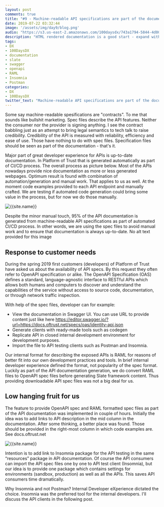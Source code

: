 ```yaml
---
layout: post
comments: true
title: "#9 - Machine-readable API specifications are part of the documentation"
date: 2019-07-22 03:32:44
image: '/assets/img/day9/blog.png'
audio: "https://s3.us-east-2.amazonaws.com/100daysdx/743a1794-5844-4d00-951d-666f794392d5.mp3"
description: "HTML rendered documentation is a good start - expand with machine-readable specs."
tags:
- DX 
- 100DaysDX
- documentation
- slate
- swagger
- openapi 
- RAML
- Insomnia
- Postman
categories:
- DX
- 100DaysDX
twitter_text: "Machine-readable API specifications are part of the documentation."
---
```


Some say machine-readable spesifications are "contracts". To me that sounds like bullshit marketing. Spec files describe the API features. Neither the consumer nor the provider is signing anything. I see the contract babbling just as an attempt to bring legal semantics to tech talk to raise credibility. Credibility of the API is measured with reliability, efficiency and ease of use. Those have nothing to do with spec files. Specification files should be seen as part of the documentation - that's it.    

Major part of great developer experience for APIs is up-to-date documentation. In Platform of Trust that is generated automatically as part of CI/CD process. The overall process as picture below. Most of the APIs nowadays provide nice documentation as more or less generated webpages. Optimum result is found with combination of automation/generation and manual work. That applies to us as well. At the moment code examples provided to each API endpoint and manually crafted. We are testing if automated code generation could bring some value in the process, but for now we do those manually.

<img itemprop="image" src="{{site.baseurl}}/assets/img/day8/process.png" alt="{{site.name}}">


Despite the minor manual touch, 95% of the API documentation is generated from machine-readable API specifications as part of automated CI/CD process. In other words, we are using the spec files to avoid manual work and to ensure that documentation is always up-to-date.
No alt text provided for this image

## Response to customer needs

During the spring 2019 first customers (developers) of Platform of Trust have asked us about the availability of API specs. By this request they often refer to OpenAPI specification or alike. The OpenAPI Specification (OAS) defines a standard, language-agnostic interface to RESTful APIs which allows both humans and computers to discover and understand the capabilities of the service without access to source code, documentation, or through network traffic inspection.

With help of the spec files, developer can for example:

- View the documentation in Swagger UI. You can use URL to provide content just like here https://editor.swagger.io/?url=https://docs.oftrust.net/specs/oas/identity-api.json
- Generate clients with ready-made tools such as codegen
- Replicate API in closed internal development environment for development purposes.
- Import the file to API testing clients such as Postman and Insomnia.

Our internal format for describing the exposed APIs is RAML for reasons of better fit into our own development practices and tools. In brief internal developer experience defined the format, not popularity of the spec format.  Luckily as part of the API documentation generation, we do convert RAML files to OpenAPI spec files before generating Slate framework content. Thus providing downloadable API spec files was not a big deal for us.

## Low hanging fruit for us

The feature to provide OpenAPI spec and RAML formatted spec files as part of the API documentation was implemented in couple of hours. Initially the idea was to add links to API description in the mid column in the documentation. After some thinking, a better place was found. Those should be provided in the right-most column in which code examples are. See docs.oftrust.net

<img itemprop="image" src="{{site.baseurl}}/assets/img/day9/pot.png" alt="{{site.name}}">


Intention is to add link to Insomnia package for the API testing in the same “resources” package in API documentation. Of course the API consumers can import the API spec files one by one to API test client (Insomnia), but our idea is to provide one package which contains settings for environments (sandbox, production) as well as all the APIs. This saves API consumers time dramatically.

Why Insomnia and not Postman? Internal Developer eXperience dictated the choice. Insomnia was the preferred tool for the internal developers. I'll discuss the API clients in the following post. 